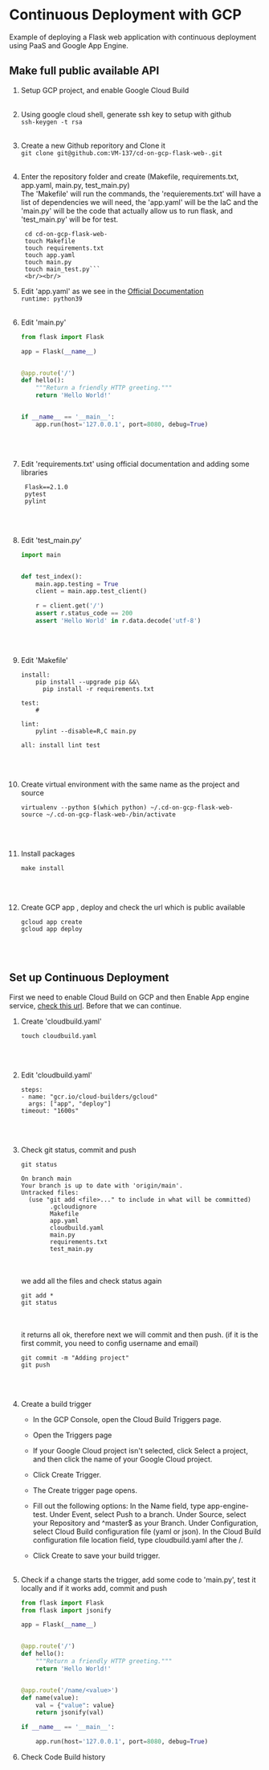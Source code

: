 # Continuous Deployment with GCP
Example of deploying a Flask web application with continuous deployment using PaaS and Google App Engine.


## Make full public available API
1. Setup GCP project, and enable Google Cloud Build
<br/><br/>
2. Using google cloud shell, generate ssh key to setup with github<br>
  ```ssh-keygen -t rsa```
  <br/><br/>
3. Create a new Github reporitory and Clone it<br>
  ```git clone git@github.com:VM-137/cd-on-gcp-flask-web-.git```
  <br/><br/>
4. Enter the repository folder and create (Makefile, requirements.txt, app.yaml, main.py, test_main.py)<br>
 The 'Makefile' will run the commands, the 'requierements.txt' will have a list of dependencies we will need, the 'app.yaml' will be the IaC and the 'main.py' will be the code that actually allow us to run flask, and 'test_main.py' will be for test.<br>
   ```
    cd cd-on-gcp-flask-web-
    touch Makefile
    touch requirements.txt
    touch app.yaml
    touch main.py
    touch main_test.py```
    <br/><br/>
5. Edit 'app.yaml' as we see in the [Official Documentation](https://github.com/GoogleCloudPlatform/python-docs-samples/tree/main/appengine/standard_python3/hello_world)<br>
```runtime: python39```
<br/><br/>
6. Edit 'main.py' <br>
    ```python
    from flask import Flask

    app = Flask(__name__)


    @app.route('/')
    def hello():
        """Return a friendly HTTP greeting."""
        return 'Hello World!'


    if __name__ == '__main__':
        app.run(host='127.0.0.1', port=8080, debug=True)
    ```
    <br/><br/>    
7. Edit 'requirements.txt' using official documentation and adding some libraries<br>
    ```
     Flask==2.1.0
     pytest
     pylint
    ```
    <br/><br/>
8. Edit 'test_main.py'
    ```python
    import main


    def test_index():
        main.app.testing = True
        client = main.app.test_client()

        r = client.get('/')
        assert r.status_code == 200
        assert 'Hello World' in r.data.decode('utf-8')
    ```
    <br/><br/>
9. Edit 'Makefile' <br>
    ```
    install:
        pip install --upgrade pip &&\
          pip install -r requirements.txt

    test:
        #

    lint:
        pylint --disable=R,C main.py

    all: install lint test
    ```
    <br></br>
9. Create virtual environment with the same name as the project and source <br>
    ```
    virtualenv --python $(which python) ~/.cd-on-gcp-flask-web-
    source ~/.cd-on-gcp-flask-web-/bin/activate
    ```
    <br></br>
    
10. Install packages <br>
    ```
    make install
    ```
    <br></br>
11. Create GCP app , deploy and check the url which is public available <br>
    ```
    gcloud app create
    gcloud app deploy
    ```
    <br></br>
    
## Set up Continuous Deployment
  First we need to enable Cloud Build on GCP and then Enable App engine service, [check this url](https://cloud.google.com/source-repositories/docs/automate-app-engine-deployments-cloud-build). Before that we can continue. <br>
1. Create 'cloudbuild.yaml' <br>
    ```
    touch cloudbuild.yaml
    ```
    <br></br>
2. Edit 'cloudbuild.yaml' <br>
    ```
    steps:
    - name: "gcr.io/cloud-builders/gcloud"
      args: ["app", "deploy"]
    timeout: "1600s"
    ```
    <br></br>
3. Check git status, commit and push <br>
    ```
    git status
    ```
    ```
    On branch main
    Your branch is up to date with 'origin/main'.
    Untracked files:
      (use "git add <file>..." to include in what will be committed)
            .gcloudignore
            Makefile
            app.yaml
            cloudbuild.yaml
            main.py
            requirements.txt
            test_main.py
    ```
    <br></br>
 we add all the files and check status again <br>
    ```
    git add *
    git status
    ```
    <br></br>
 it returns all ok, therefore next we will commit and then push. (if it is the first commit, you need to config username and email) <br>
    ```
    git commit -m "Adding project"
    git push
    ```
    <br></br>
 4. Create a build trigger<br>

    * In the GCP Console, open the Cloud Build Triggers page.

    * Open the Triggers page

    * If your Google Cloud project isn't selected, click Select a project, and then click the name of your Google Cloud project.

    * Click Create Trigger.

    * The Create trigger page opens.

    * Fill out the following options:
         In the Name field, type app-engine-test.
         Under Event, select Push to a branch.
         Under Source, select your Repository and ^master$ as your Branch.
         Under Configuration, select Cloud Build configuration file (yaml or json).
         In the Cloud Build configuration file location field, type cloudbuild.yaml after the /.

    * Click Create to save your build trigger.
    <br></br>
5. Check if a change starts the trigger, add some code to 'main.py', test it locally and if it works add, commit and push <br>
    ```python
    from flask import Flask
    from flask import jsonify

    app = Flask(__name__)


    @app.route('/')
    def hello():
        """Return a friendly HTTP greeting."""
        return 'Hello World!'


    @app.route('/name/<value>')
    def name(value):
        val = {"value": value}
        return jsonify(val)

    if __name__ == '__main__':

        app.run(host='127.0.0.1', port=8080, debug=True)
    ```
    
 6. Check Code Build history 
    
